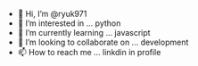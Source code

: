 - 👋 Hi, I’m @ryuk971
- 👀 I’m interested in ... python
- 🌱 I’m currently learning ... javascript
- 💞️ I’m looking to collaborate on ... development
- 📫 How to reach me ... linkdin in profile

<!---
ryuk971/ryuk971 is a ✨ special ✨ repository because its `README.md` (this file) appears on your GitHub profile.
You can click the Preview link to take a look at your changes.
--->
